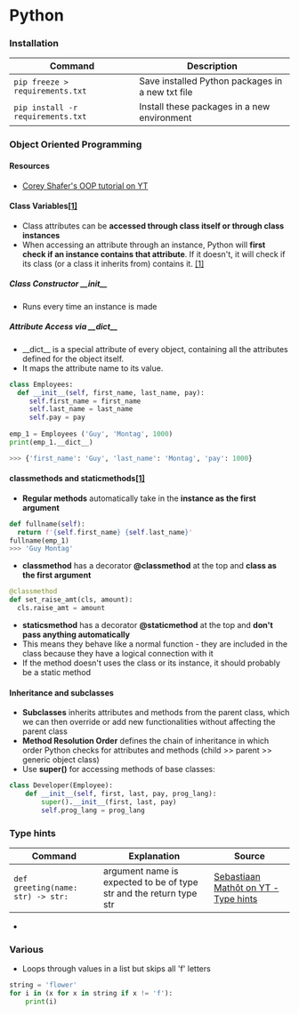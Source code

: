 Python
============

### Installation

| Command | Description |
| ------- | ----------- |
| `pip freeze > requirements.txt` | Save installed Python packages in a new txt file |
| `pip install -r requirements.txt` | Install these packages in a new environment |




### Object Oriented Programming

#### Resources
- [Corey Shafer's OOP tutorial on YT](https://www.youtube.com/watch?v=ZDa-Z5JzLYM&list=PL-osiE80TeTsqhIuOqKhwlXsIBIdSeYtc)


#### Class Variables[[1]](https://www.youtube.com/watch?v=BJ-VvGyQxho)
- Class attributes can be **accessed through class itself or through class instances** 
- When accessing an attribute through an instance, Python will __first check if an instance contains that attribute__. If it doesn't, it will check if its class (or a class it inherits from) contains it. [[1]](https://youtu.be/BJ-VvGyQxho?t=214)

##### Class Constructor \_\_init__
- Runs every time an instance is made

##### Attribute Access via \_\_dict__
- \_\_dict__ is a special attribute of every object, containing all the attributes defined for the object itself. 
- It maps the attribute name to its value.

```python
class Employees:
  def __init__(self, first_name, last_name, pay):
     self.first_name = first_name
     self.last_name = last_name
     self.pay = pay
     
emp_1 = Employees ('Guy', 'Montag', 1000)
print(emp_1.__dict__)

>>> {'first_name': 'Guy', 'last_name': 'Montag', 'pay': 1000}
```


#### classmethods and staticmethods[[1]](https://www.youtube.com/watch?v=rq8cL2XMM5M)
- **Regular methods** automatically take in the **instance as the first argument**
```python
def fullname(self):
  return f'{self.first_name} {self.last_name}'
fullname(emp_1)
>>> 'Guy Montag'
```
- **classmethod** has a decorator **@classmethod** at the top and **class as the first argument**
```python
@classmethod
def set_raise_amt(cls, amount):
  cls.raise_amt = amount
```
- **staticsmethod** has a decorator **@staticmethod** at the top and **don't pass anything automatically**
- This means they behave like a normal function - they are included in the class because they have a logical connection with it
- If the method doesn't uses the class or its instance, it should probably be a static method


#### Inheritance and subclasses
- **Subclasses** inherits attributes and methods from the parent class, which we can then override or add new functionalities without affecting the parent class
- **Method Resolution Order** defines the chain of inheritance in which order Python checks for attributes and methods (child \>\> parent \>\> generic object class)
- Use **super()** for accessing methods of base classes:
```python
class Developer(Employee):
    def __init__(self, first, last, pay, prog_lang):
        super().__init__(first, last, pay)
        self.prog_lang = prog_lang
```





### Type hints
| Command | Explanation | Source |
| ------- | ----------- | ------ |
| `def greeting(name: str) -> str:`| argument name is expected to be of type str and the return type str | [Sebastiaan Mathôt on YT - Type hints](https://www.youtube.com/watch?v=rytP_vIjzeE) |

- 



### Various
- Loops through values in a list but skips all 'f' letters
```python
string = 'flower'
for i in (x for x in string if x != 'f'):
    print(i)
```
